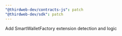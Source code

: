 ```yaml
---
"@thirdweb-dev/contracts-js": patch
"@thirdweb-dev/sdk": patch
---
```


Add SmartWalletFactory extension detection and logic
